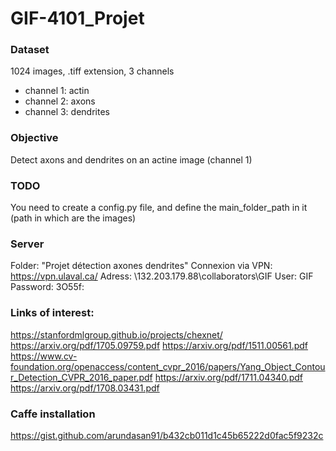 # GIF-4101_Projet

### Dataset
1024 images, .tiff extension, 3 channels
- channel 1: actin
- channel 2: axons
- channel 3: dendrites

### Objective
Detect axons and dendrites on an actine image (channel 1)

### TODO
You need to create a config.py file, and define the main_folder_path in it (path in which are the images)

### Server
Folder: "Projet détection axones dendrites"
Connexion via VPN: https://vpn.ulaval.ca/ 
Adress: \\132.203.179.88\collaborators\GIF
User: GIF
Password: 3O55f:

### Links of interest:
https://stanfordmlgroup.github.io/projects/chexnet/
https://arxiv.org/pdf/1705.09759.pdf
https://arxiv.org/pdf/1511.00561.pdf
https://www.cv-foundation.org/openaccess/content_cvpr_2016/papers/Yang_Object_Contour_Detection_CVPR_2016_paper.pdf
https://arxiv.org/pdf/1711.04340.pdf
https://arxiv.org/pdf/1708.03431.pdf

### Caffe installation
https://gist.github.com/arundasan91/b432cb011d1c45b65222d0fac5f9232c
